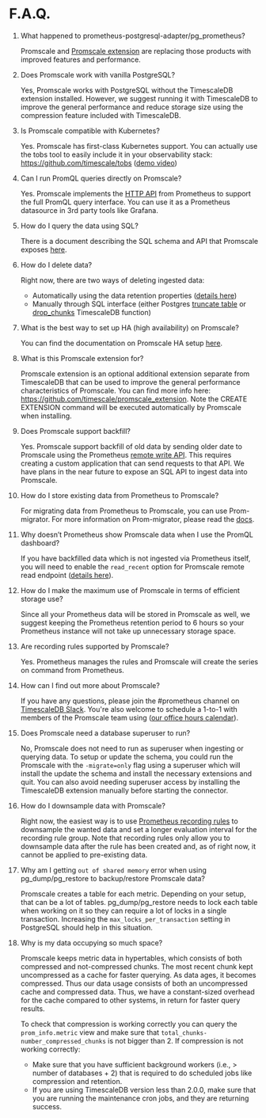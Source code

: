 # F.A.Q.
1. What happened to prometheus-postgresql-adapter/pg_prometheus?

   Promscale and [Promscale extension](https://github.com/timescale/promscale_extension) are replacing those products with improved features and performance.


2. Does Promscale work with vanilla PostgreSQL?

   Yes, Promscale works with PostgreSQL without the TimescaleDB extension installed. However, we suggest running it with TimescaleDB to improve the general performance and reduce storage size using the compression feature included with TimescaleDB.


3. Is Promscale compatible with Kubernetes?

   Yes. Promscale has first-class Kubernetes support. You can actually use the tobs tool to easily include it in your observability stack: https://github.com/timescale/tobs ([demo video](https://www.youtube.com/watch?v=MSvBsXOI1ks))


4. Can I run PromQL queries directly on Promscale?

   Yes. Promscale implements the [HTTP API](https://prometheus.io/docs/prometheus/latest/querying/api/) from Prometheus to support the full PromQL query interface. You can use it as a Prometheus datasource in 3rd party tools like Grafana.


5. How do I query the data using SQL?

   There is a document describing the SQL schema and API that Promscale exposes [here](https://github.com/timescale/promscale/blob/master/docs/sql_schema.md).


6. How do I delete data?

   Right now, there are two ways of deleting ingested data:
   - Automatically using the data retention properties ([details here](https://github.com/timescale/promscale/blob/master/docs/sql_schema.md#data-retention))
   - Manually through SQL interface (either Postgres [truncate table](https://www.postgresql.org/docs/current/sql-truncate.html) or [drop_chunks](https://docs.timescale.com/latest/api#drop_chunks) TimescaleDB function)


7. What is the best way to set up HA (high availability) on Promscale?

   You can find the documentation on Promscale HA setup [here](https://github.com/timescale/promscale/blob/master/docs/high-availability/prometheus-HA.md).


8. What is this Promscale extension for?

   Promscale extension is an optional additional extension separate from TimescaleDB that can be used to improve the general performance characteristics of Promscale. You can find more info here: https://github.com/timescale/promscale_extension. Note the CREATE EXTENSION command will be executed automatically by Promscale when installing.


9. Does Promscale support backfill?

   Yes. Promscale support backfill of old data by sending older date to Promscale using the Prometheus [remote write API](https://prometheus.io/docs/prometheus/latest/storage/#remote-storage-integrations). This requires creating a custom application that can send requests to that API. We have plans in the near future to expose an SQL API to ingest data into Promscale.


10. How do I store existing data from Prometheus to Promscale?

    For migrating data from Prometheus to Promscale, you can use Prom-migrator. For more information on Prom-migrator, please read the [docs](https://github.com/timescale/promscale/tree/master/cmd/prom-migrator).


11. Why doesn’t Prometheus show Promscale data when I use the PromQL dashboard?

    If you have backfilled data which is not ingested via Prometheus itself, you will need to enable the `read_recent` option for Promscale remote read endpoint ([details here](https://prometheus.io/docs/prometheus/latest/configuration/configuration/#remote_read)).


12. How do I make the maximum use of Promscale in terms of efficient storage use?

    Since all your Prometheus data will be stored in Promscale as well, we suggest keeping the Prometheus retention period to 6 hours so your Prometheus instance will not take up unnecessary storage space.


13. Are recording rules supported by Promscale?

    Yes. Prometheus manages the rules and Promscale will create the series on command from Prometheus.


14. How can I find out more about Promscale?

    If you have any questions, please join the #prometheus channel on [TimescaleDB Slack](https://slack.timescale.com/). You're also welcome to schedule a 1-to-1 with members of the Promscale team using ([our office hours calendar](https://calendly.com/promscale)).


15. Does Promscale need a database superuser to run?

    No, Promscale does not need to run as superuser when ingesting or querying data. To setup or update the schema, you could run the Promscale with the `-migrate=only` flag using a superuser which will install the update the schema and install the necessary extensions and quit. You can also avoid needing superuser access by installing the TimescaleDB extension manually before starting the connector.


16. How do I downsample data with Promscale?

    Right now, the easiest way is to use [Prometheus recording rules](https://prometheus.io/docs/prometheus/latest/configuration/recording_rules/) to downsample the wanted data and set a longer evaluation interval for the recording rule group. Note that recording rules only allow you to downsample data after the rule has been created and, as of right now, it cannot be applied to pre-existing data.


17. Why am I getting `out of shared memory` error when using pg_dump/pg_restore to backup/restore Promscale data?

    Promscale creates a table for each metric. Depending on your setup, that can be a lot of tables. pg_dump/pg_restore needs to lock each table when working on it so they can require a lot of locks in a single transaction. Increasing the `max_locks_per_transaction` setting in PostgreSQL should help in this situation.


18. Why is my data occupying so much space?

    Promscale keeps metric data in hypertables, which consists of both compressed and not-compressed chunks. The most recent chunk kept uncompressed as a cache for faster querying. As data ages, it becomes compressed. Thus our data usage consists of both an uncompressed cache and compressed data. Thus, we have a constant-sized overhead for the cache compared to other systems, in return for faster query results.

    To check that compression is working correctly you can query the `prom_info.metric` view and make sure that `total_chunks-number_compressed_chunks` is not bigger than 2. If compression is not working correctly:
    - Make sure that you have sufficient background workers (i.e., > number of databases + 2) that is required to do scheduled jobs like compression and retention.
    - If you are using TimescaleDB version less than 2.0.0, make sure that you are running the maintenance cron jobs, and they are returning success.
